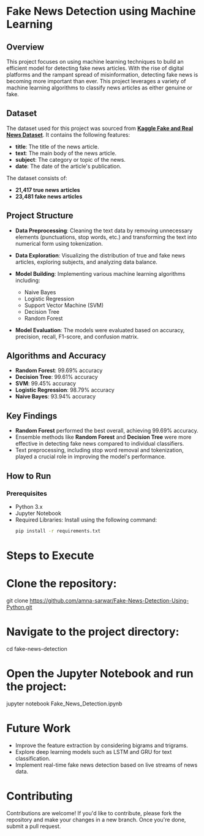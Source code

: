 # Fake News Detection using Machine Learning

## Overview
This project focuses on using machine learning techniques to build an efficient model for detecting fake news articles. With the rise of digital platforms and the rampant spread of misinformation, detecting fake news is becoming more important than ever. This project leverages a variety of machine learning algorithms to classify news articles as either genuine or fake.

## Dataset
The dataset used for this project was sourced from **[Kaggle Fake and Real News Dataset](https://www.kaggle.com/datasets/clmentbisaillon/fake-and-real-news-dataset)**. It contains the following features:
- **title**: The title of the news article.
- **text**: The main body of the news article.
- **subject**: The category or topic of the news.
- **date**: The date of the article's publication.

The dataset consists of:
- **21,417 true news articles**
- **23,481 fake news articles**

## Project Structure
- **Data Preprocessing**: Cleaning the text data by removing unnecessary elements (punctuations, stop words, etc.) and transforming the text into numerical form using tokenization.
- **Data Exploration**: Visualizing the distribution of true and fake news articles, exploring subjects, and analyzing data balance.
- **Model Building**: Implementing various machine learning algorithms including:
  - Naive Bayes
  - Logistic Regression
  - Support Vector Machine (SVM)
  - Decision Tree
  - Random Forest

- **Model Evaluation**: The models were evaluated based on accuracy, precision, recall, F1-score, and confusion matrix.

## Algorithms and Accuracy
- **Random Forest**: 99.69% accuracy
- **Decision Tree**: 99.61% accuracy
- **SVM**: 99.45% accuracy
- **Logistic Regression**: 98.79% accuracy
- **Naive Bayes**: 93.94% accuracy

## Key Findings
- **Random Forest** performed the best overall, achieving 99.69% accuracy.
- Ensemble methods like **Random Forest** and **Decision Tree** were more effective in detecting fake news compared to individual classifiers.
- Text preprocessing, including stop word removal and tokenization, played a crucial role in improving the model's performance.

## How to Run
### Prerequisites
- Python 3.x
- Jupyter Notebook
- Required Libraries: Install using the following command:
   ```bash
   pip install -r requirements.txt


# Steps to Execute
# Clone the repository:

git clone https://github.com/amna-sarwar/Fake-News-Detection-Using-Python.git
# Navigate to the project directory:

cd fake-news-detection
# Open the Jupyter Notebook and run the project:

jupyter notebook Fake_News_Detection.ipynb
# Future Work
- Improve the feature extraction by considering bigrams and trigrams.
- Explore deep learning models such as LSTM and GRU for text classification.
- Implement real-time fake news detection based on live streams of news data.
# Contributing
Contributions are welcome! If you'd like to contribute, please fork the repository and make your changes in a new branch. Once you're done, submit a pull request.
